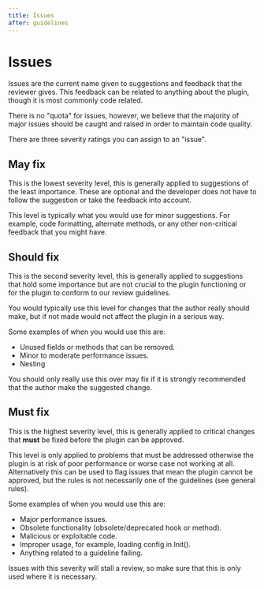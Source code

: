 ```yaml
---
title: Issues
after: guidelines
---
```


# Issues

Issues are the current name given to suggestions and feedback that the reviewer gives. This feedback can be related to anything about the plugin, though it is most commonly code related.

There is no "quota" for issues, however, we believe that the majority of major issues should be caught and raised in order to maintain code quality.

There are three severity ratings you can assign to an "issue".

## May fix

This is the lowest severity level, this is generally applied to suggestions of the least importance. These are optional and the developer does not have to follow the suggestion or take the feedback into account.

This level is typically what you would use for minor suggestions. For example, code formatting, alternate methods, or any other non-critical feedback that you might have.

## Should fix

This is the second severity level, this is generally applied to suggestions that hold some importance but are not crucial to the plugin functioning or for the plugin to conform to our review guidelines.

You would typically use this level for changes that the author really should make, but if not made would not affect the plugin in a serious way.

Some examples of when you would use this are:

- Unused fields or methods that can be removed.
- Minor to moderate performance issues.
- Nesting

You should only really use this over may fix if it is strongly recommended that the author make the suggested change.

## Must fix

This is the highest severity level, this is generally applied to critical changes that **must** be fixed before the plugin can be approved.

This level is only applied to problems that must be addressed otherwise the plugin is at risk of poor performance or worse case not working at all. Alternatively this can be used to flag issues that mean the plugin cannot be approved, but the rules is not necessarily one of the guidelines (see general rules).

Some examples of when you would use this are:

- Major performance issues.
- Obsolete functionality (obsolete/deprecated hook or method).
- Malicious or exploitable code.
- Improper usage, for example, loading config in Init().
- Anything related to a guideline failing.

Issues with this severity will stall a review, so make sure that this is only used where it is necessary.
